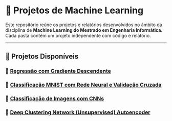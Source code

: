 # 🧠 Projetos de Machine Learning

Este repositório reúne os projetos e relatórios desenvolvidos no âmbito da disciplina de **Machine Learning do Mestrado em Engenharia Informática**. Cada pasta contém um projeto independente com código e relatório.

---

## 📁 Projetos Disponíveis

### 🔹 [Regressão com Gradiente Descendente](./projeto-regressao)
### 🔹 [Classificação MNIST com Rede Neural e Validação Cruzada](./projeto-mnist-classificacao)
### 🔹 [Classificação de Imagens com CNNs](./projeto-benchmark-cnns)
### 🔹 [Deep Clustering Network (Unsupervised) Autoencoder](./projeto-autoencoder-kmeans)
